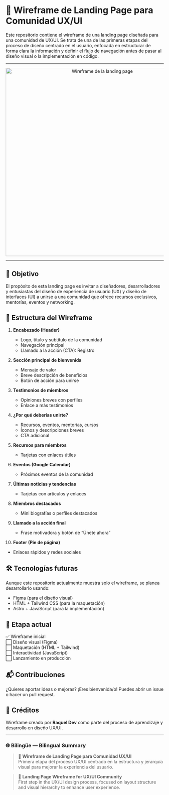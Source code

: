 # 🎨 Wireframe de Landing Page para Comunidad UX/UI

Este repositorio contiene el wireframe de una landing page diseñada para una comunidad de UX/UI. Se trata de una de las primeras etapas del proceso de diseño centrado en el usuario, enfocada en estructurar de forma clara la información y definir el flujo de navegación antes de pasar al diseño visual o la implementación en código.

---

<p align="center">
  <img src="./assets/wireframe.jpg" alt="Wireframe de la landing page" width="600"/>
</p>

---

## 📌 Objetivo

El propósito de esta landing page es invitar a diseñadores, desarrolladores y entusiastas del diseño de experiencia de usuario (UX) y diseño de interfaces (UI) a unirse a una comunidad que ofrece recursos exclusivos, mentorías, eventos y networking.

## 🧩 Estructura del Wireframe

1. **Encabezado (Header)**

   - Logo, título y subtítulo de la comunidad
   - Navegación principal
   - Llamado a la acción (CTA): Registro

2. **Sección principal de bienvenida**

   - Mensaje de valor
   - Breve descripción de beneficios
   - Botón de acción para unirse

3. **Testimonios de miembros**

   - Opiniones breves con perfiles
   - Enlace a más testimonios

4. **¿Por qué deberías unirte?**

   - Recursos, eventos, mentorías, cursos
   - Íconos y descripciones breves
   - CTA adicional

5. **Recursos para miembros**

   - Tarjetas con enlaces útiles

6. **Eventos (Google Calendar)**

   - Próximos eventos de la comunidad

7. **Últimas noticias y tendencias**

   - Tarjetas con artículos y enlaces

8. **Miembros destacados**

   - Mini biografías o perfiles destacados

9. **Llamado a la acción final**

   - Frase motivadora y botón de “Únete ahora”

10. **Footer (Pie de página)**

- Enlaces rápidos y redes sociales

## 🛠️ Tecnologías futuras

Aunque este repositorio actualmente muestra solo el wireframe, se planea desarrollarlo usando:

- Figma (para el diseño visual)
- HTML + Tailwind CSS (para la maquetación)
- Astro + JavaScript (para la implementación)

## 📅 Etapa actual

✅ Wireframe inicial  
⬜ Diseño visual (Figma)  
⬜ Maquetación (HTML + Tailwind)  
⬜ Interactividad (JavaScript)  
⬜ Lanzamiento en producción

## 📬 Contribuciones

¿Quieres aportar ideas o mejoras? ¡Eres bienvenida/o! Puedes abrir un issue o hacer un pull request.

## 📣 Créditos

Wireframe creado por **Raquel Dev** como parte del proceso de aprendizaje y desarrollo en diseño UX/UI.

---

### 🌐 Bilingüe — Bilingual Summary

> 🧩 **Wireframe de Landing Page para Comunidad UX/UI**  
> Primera etapa del proceso UX/UI centrado en la estructura y jerarquía visual para mejorar la experiencia del usuario.

> 🧩 **Landing Page Wireframe for UX/UI Community**  
> First step in the UX/UI design process, focused on layout structure and visual hierarchy to enhance user experience.
